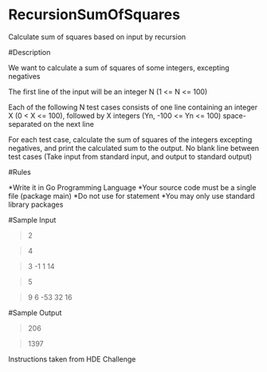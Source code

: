 # RecursionSumOfSquares
Calculate sum of squares based on input by recursion

#Description

We want to calculate a sum of squares of some integers, excepting negatives

The first line of the input will be an integer N (1 <= N <= 100)

Each of the following N test cases consists of one line containing an integer X (0 < X <= 100), followed by X integers (Yn, -100 <= Yn <= 100) space-separated on the next line

For each test case, calculate the sum of squares of the integers excepting negatives, and print the calculated sum to the output. No blank line between test cases
(Take input from standard input, and output to standard output)

#Rules

*Write it in Go Programming Language
*Your source code must be a single file (package main)
*Do not use for statement
*You may only use standard library packages

#Sample Input

>2

>4

>3 -1 1 14

>5

>9 6 -53 32 16

#Sample Output

>206

>1397

Instructions taken from HDE Challenge
